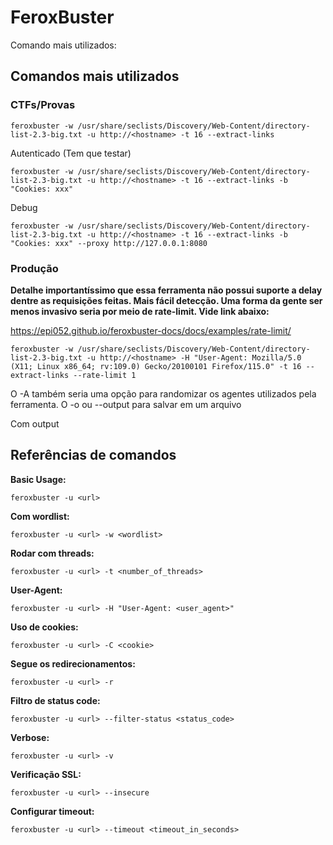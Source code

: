 FeroxBuster
========================
Comando mais utilizados:

## Comandos mais utilizados

### CTFs/Provas

    feroxbuster -w /usr/share/seclists/Discovery/Web-Content/directory-list-2.3-big.txt -u http://<hostname> -t 16 --extract-links

Autenticado (Tem que testar)

    feroxbuster -w /usr/share/seclists/Discovery/Web-Content/directory-list-2.3-big.txt -u http://<hostname> -t 16 --extract-links -b "Cookies: xxx"

Debug

    feroxbuster -w /usr/share/seclists/Discovery/Web-Content/directory-list-2.3-big.txt -u http://<hostname> -t 16 --extract-links -b "Cookies: xxx" --proxy http://127.0.0.1:8080

### Produção

**Detalhe importantíssimo que essa ferramenta não possui suporte a delay dentre as requisições feitas. Mais fácil detecção. Uma forma da gente ser menos invasivo seria por meio de rate-limit. Vide link abaixo:**

<https://epi052.github.io/feroxbuster-docs/docs/examples/rate-limit/>

    feroxbuster -w /usr/share/seclists/Discovery/Web-Content/directory-list-2.3-big.txt -u http://<hostname> -H "User-Agent: Mozilla/5.0 (X11; Linux x86_64; rv:109.0) Gecko/20100101 Firefox/115.0" -t 16 --extract-links --rate-limit 1

O -A também seria uma opção para randomizar os agentes utilizados pela ferramenta.
O -o ou --output para salvar em um arquivo


Com output




## Referências de comandos


**Basic Usage:**

```
feroxbuster -u <url>
```

**Com wordlist:**

```
feroxbuster -u <url> -w <wordlist>
```

**Rodar com threads:**

```
feroxbuster -u <url> -t <number_of_threads>
```

**User-Agent:**

```
feroxbuster -u <url> -H "User-Agent: <user_agent>"
```

**Uso de cookies:**

```
feroxbuster -u <url> -C <cookie>
```

**Segue os redirecionamentos:**

```
feroxbuster -u <url> -r
```

**Filtro de status code:**

```
feroxbuster -u <url> --filter-status <status_code>
```

**Verbose:**

```
feroxbuster -u <url> -v
```

**Verificação SSL:**

```
feroxbuster -u <url> --insecure
```

**Configurar timeout:**

```
feroxbuster -u <url> --timeout <timeout_in_seconds>
```
